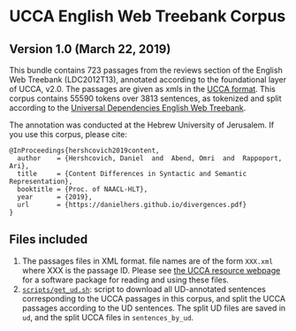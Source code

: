 UCCA English Web Treebank Corpus
================================
Version 1.0 (March 22, 2019)
-----------------------------

This bundle contains 723 passages from the reviews section of the English Web Treebank (LDC2012T13),
annotated according to the foundational layer of UCCA, v2.0. 
The passages are given as xmls in the [UCCA format](https://github.com/UniversalConceptualCognitiveAnnotation/docs/blob/master/FORMAT.md).
This corpus contains 55590 tokens over 3813 sentences, as tokenized and split according
to the [Universal Dependencies English Web Treebank](http://github.com/UniversalDependencies/UD_English-EWT).

The annotation was conducted at the Hebrew University of Jerusalem. If you use this corpus, please cite:

```
@InProceedings{hershcovich2019content,
  author    = {Hershcovich, Daniel  and  Abend, Omri  and  Rappoport, Ari},
  title     = {Content Differences in Syntactic and Semantic Representation},
  booktitle = {Proc. of NAACL-HLT},
  year      = {2019},
  url       = {https://danielhers.github.io/divergences.pdf}
}
```

Files included
--------------
1. The passages files in XML format. file names are of the form `XXX.xml` where XXX 
   is the passage ID. Please see [the UCCA resource webpage](http://www.cs.huji.ac.il/~oabend/ucca.html)
   for a software package for reading and using these files.
3. [`scripts/get_ud.sh`](scripts/get_ud.sh): script to download all UD-annotated sentences corresponding
   to the UCCA passages in this corpus, and split the UCCA passages according to the UD sentences.
   The split UD files are saved in `ud`, and the split UCCA files in `sentences_by_ud`.
